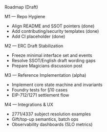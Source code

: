 Roadmap (Draft)

M1 — Repo Hygiene
- Align README and SSOT pointers (done)
- Add contributing/security templates (done)
- Add CI placeholder (done)

M2 — ERC Draft Stabilization
- Freeze minimal interface set and events
- Resolve SSOT/English draft wording gaps
- Prepare Magicians discussion post

M3 — Reference Implementation (alpha)
- Implement core state machine and invariants
- Foundry tests for §10 cases
- EIP-712/1271 settlement flow

M4 — Integrations & UX
- 2771/4337 subject resolution examples
- Gift/top-up semantics, batch ops
- Observability dashboards (SLO metrics)

